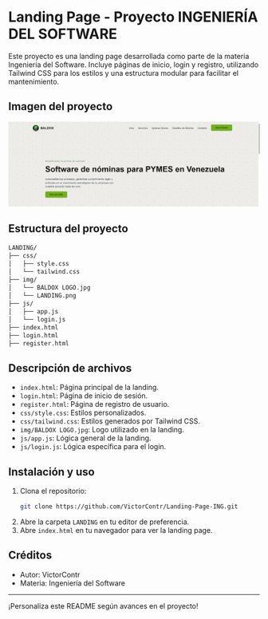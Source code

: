 # Landing Page - Proyecto INGENIERÍA DEL SOFTWARE

Este proyecto es una landing page desarrollada como parte de la materia Ingeniería del Software. Incluye páginas de inicio, login y registro, utilizando Tailwind CSS para los estilos y una estructura modular para facilitar el mantenimiento.

## Imagen del proyecto
![Imagen del proyecto](./img/LANDING.PNG)

## Estructura del proyecto

```
LANDING/
├── css/
│   ├── style.css
│   └── tailwind.css
├── img/
│   └── BALDOX LOGO.jpg
│   └── LANDING.png
├── js/
│   ├── app.js
│   └── login.js
├── index.html
├── login.html
├── register.html
```

## Descripción de archivos
- `index.html`: Página principal de la landing.
- `login.html`: Página de inicio de sesión.
- `register.html`: Página de registro de usuario.
- `css/style.css`: Estilos personalizados.
- `css/tailwind.css`: Estilos generados por Tailwind CSS.
- `img/BALDOX LOGO.jpg`: Logo utilizado en la landing.
- `js/app.js`: Lógica general de la landing.
- `js/login.js`: Lógica específica para el login.

## Instalación y uso
1. Clona el repositorio:
   ```bash
   git clone https://github.com/VictorContr/Landing-Page-ING.git
   ```
2. Abre la carpeta `LANDING` en tu editor de preferencia.
3. Abre `index.html` en tu navegador para ver la landing page.

## Créditos
- Autor: VictorContr
- Materia: Ingeniería del Software

---
¡Personaliza este README según avances en el proyecto!
